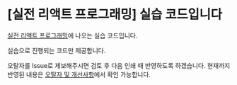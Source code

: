 # [실전 리액트 프로그래밍] 실습 코드입니다

[실전 리액트 프로그래밍](https://book.naver.com/bookdb/book_detail.nhn?bid=15008532)에 나오는 실습 코드입니다.

실습으로 진행되는 코드만 제공합니다.

오탈자를 Issue로 제보해주시면 검토 후 다음 인쇄 때 반영하도록 하겠습니다. 현재까지 반영된 내용은 [오탈자 및 개선사항](https://github.com/landvibe/book-react/blob/master/corrections.md)에서 확인 가능합니다.
